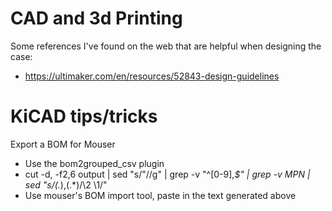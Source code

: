 # CAD and 3d Printing

Some references I've found on the web that are helpful when designing the
case:

* https://ultimaker.com/en/resources/52843-design-guidelines


# KiCAD tips/tricks

Export a BOM for Mouser

* Use the bom2grouped_csv plugin
* cut -d, -f2,6 output | sed "s/\"//g" | grep -v "^[0-9],*$" | grep -v MPN | sed "s/\(.*\),\(.*\)/\2 \1/"
* Use mouser's BOM import tool, paste in the text generated above
